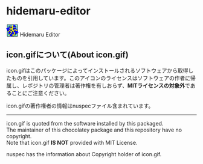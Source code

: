 ﻿# hidemaru-editor
![秀丸エディタ](icon.gif)
Hidemaru Editor

## icon.gifについて(About icon.gif)
icon.gifはこのパッケージによってインストールされるソフトウェアから取得したものを引用しています。このアイコンのライセンスはソフトウェアの作者に帰属し、レポジトリの管理者は著作権を有しおらず、**MITライセンスの対象外**であることにご注意ください。

icon.gifの著作権者の情報はnuspecファイル含まれています。

-----
icon.gif is quoted from the software installed by this packaged.  
The maintainer of this chocolatey package and this repository have no copyright.  
Note that icon.gif **IS NOT** provided with MIT License.

nuspec has the information about Copyright holder of icon.gif.